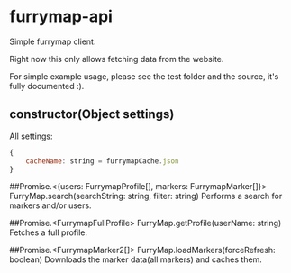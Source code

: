 # furrymap-api
Simple furrymap client.

Right now this only allows fetching data from the website.

For simple example usage, please see the test folder and the source, it's fully documented :).

## constructor(Object settings)
All settings:
```javascript
{
	cacheName: string = furrymapCache.json
}
```

##Promise.&lt;{users: FurrymapProfile[], markers: FurrymapMarker[]}&gt; FurryMap.search(searchString: string, filter: string)
Performs a search for markers and/or users.

##Promise.&lt;FurrymapFullProfile&gt; FurryMap.getProfile(userName: string)
Fetches a full profile.

##Promise.&lt;FurrymapMarker2[]&gt; FurryMap.loadMarkers(forceRefresh: boolean)
Downloads the marker data(all markers) and caches them.
